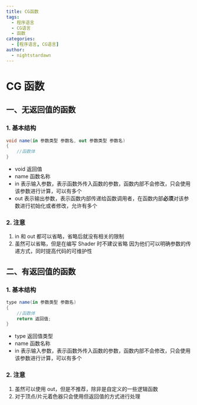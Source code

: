 ```yaml
---
title: CG函数
tags:
  - 程序语言
  - CG语言
  - 函数
categories:
  - [程序语言, CG语言]
author:
  - nightstardawn
---
```


# CG 函数

## 一、无返回值的函数

### 1. 基本结构

```cs
void name(in 参数类型 参数名, out 参数类型 参数名)
{
    //函数体
}
```

- void 返回值
- name 函数名称
- in 表示输入参数，表示函数外传入函数的参数，函数内部不会修改，只会使用该参数进行计算，可以有多个
- out 表示输出参数，表示函数内部传递给函数调用者，在函数内部**必须**对该参数进行初始化或者修改，允许有多个

### 2. 注意

1. in 和 out 都可以省略，省略后就没有相关的限制
2. 虽然可以省略，但是在编写 Shader 时不建议省略
   因为他们可以明确参数的传递方式，同时提高代码的可维护性

## 二、有返回值的函数

### 1. 基本结构

```cs
type name(in 参数类型 参数名)
{
    //函数体
    return 返回值;
}
```

- type 返回值类型
- name 函数名称
- in 表示输入参数，表示函数外传入函数的参数，函数内部不会修改，只会使用该参数进行计算，可以有多个

### 2. 注意

1. 虽然可以使用 out，但是不推荐，除非是自定义的一些逻辑函数
2. 对于顶点/片元着色器只会使用但返回值的方式进行处理
